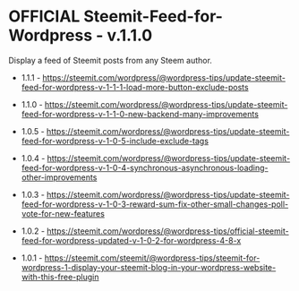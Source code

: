 # OFFICIAL Steemit-Feed-for-Wordpress - v.1.1.0

Display a feed of Steemit posts from any Steem author.

- 1.1.1 - 
https://steemit.com/wordpress/@wordpress-tips/update-steemit-feed-for-wordpress-v-1-1-1-load-more-button-exclude-posts

- 1.1.0 - 
https://steemit.com/wordpress/@wordpress-tips/update-steemit-feed-for-wordpress-v-1-1-0-new-backend-many-improvements

- 1.0.5 -
https://steemit.com/wordpress/@wordpress-tips/update-steemit-feed-for-wordpress-v-1-0-5-include-exclude-tags

- 1.0.4 -
https://steemit.com/wordpress/@wordpress-tips/update-steemit-feed-for-wordpress-v-1-0-4-synchronous-asynchronous-loading-other-improvements

- 1.0.3 -
https://steemit.com/wordpress/@wordpress-tips/update-steemit-feed-for-wordpress-v-1-0-3-reward-sum-fix-other-small-changes-poll-vote-for-new-features

- 1.0.2 - 
https://steemit.com/wordpress/@wordpress-tips/official-steemit-feed-for-wordpress-updated-v-1-0-2-for-wordpress-4-8-x

- 1.0.1 - 
https://steemit.com/steemit/@wordpress-tips/steemit-for-wordpress-1-display-your-steemit-blog-in-your-wordpress-website-with-this-free-plugin

